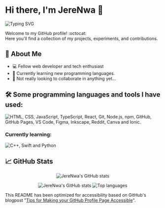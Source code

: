 # Hi there, I'm JereNwa 👋

![Typing SVG](https://readme-typing-svg.demolab.com?font=Fira+Code&pause=1000&width=435&lines=Your+average+young+developer+%F0%9F%92%BB)

Welcome to my GitHub profile! :octocat:<br/>
Here you'll find a collection of my projects, experiments, and contributions.

## 🚀 About Me

- 💻 Fellow web developer and tech enthusiast
- 🌱 Currently learning new programming languages.
- 👯 Not really looking to collaborate in anything yet...

## 🛠️ Some programming languages and tools I have used:
<p><img src="https://skills.syvixor.com/api/icons?i=html,css,javascript,typescript,reactjs,git,nodejs,npm,github,githubpages,visualstudiocode,figma,inkscape,reddit,canva,ionic" alt="HTML, CSS, JavaScript, TypeScript, React, Git, Node.js, npm, GitHub, GitHub Pages, VS Code, Figma, Inkscape, Reddit, Canva and Ionic."/></p>

### Currently learning:
<img src="https://skills.syvixor.com/api/icons?i=cpp,swift,python" alt="C++, Swift and Python"/>


## 📈 GitHub Stats

<p align="center">
  <img src="http://github-profile-summary-cards.vercel.app/api/cards/profile-details?username=JereNwa" alt="JereNwa's GitHub stats">
</p>
<p align="center">
  <img src="http://github-profile-summary-cards.vercel.app/api/cards/stats?username=JereNwa" alt="JereNwa's GitHub stats">
  <img src="http://github-profile-summary-cards.vercel.app/api/cards/repos-per-language?username=JereNwa" alt="Top languages">
</p>

This README has been optimized for accessibility based on GitHub's blogpost "[Tips for Making your GitHub Profile Page Accessible](https://github.blog/2023-10-26-5-tips-for-making-your-github-profile-page-accessible)".

<!--
**JereNwa/JereNwa** is a ✨ _special_ ✨ repository because its `README.md` (this file) appears on your GitHub profile.

Here are some ideas to get you started:

- 🔭 I’m currently working on ...
- 🌱 I’m currently learning ...
- 👯 I’m looking to collaborate on ...
- 🤔 I’m looking for help with ...
- 💬 Ask me about ...
- 📫 How to reach me: ...
- 😄 Pronouns: ...
- ⚡ Fun fact: ...
-->
